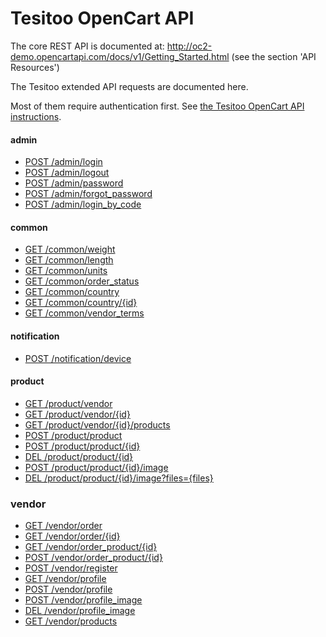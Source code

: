 # Tesitoo OpenCart API #

The core REST API is documented at:
http://oc2-demo.opencartapi.com/docs/v1/Getting_Started.html (see the section 'API Resources')

The Tesitoo extended API requests are documented here.

Most of them require authentication first. See [the Tesitoo OpenCart API instructions](https://docs.google.com/document/d/19rFh9ekIklVX75kOpjOVkEvCt5RWucAbq9PFDtUu1bA).


#### admin ####

* [POST /admin/login](post_admin_login.md)
* [POST /admin/logout](post_admin_logout.md)
* [POST /admin/password](post_admin_password.md)
* [POST /admin/forgot_password](post_admin_forgot_password.md)
* [POST /admin/login_by_code](post_admin_login_by_code.md)

#### common ####

* [GET /common/weight](get_common_weight.md)
* [GET /common/length](get_common_length.md)
* [GET /common/units](get_common_units.md)
* [GET /common/order_status](get_common_order_status.md)
* [GET /common/country](get_common_country.md)
* [GET /common/country/{id}](get_common_country_id.md)
* [GET /common/vendor_terms](get_common_vendor_terms.md)

#### notification ####

* [POST /notification/device](post_notification_device.md)

#### product ####

* [GET /product/vendor](get_product_vendor.md)
* [GET /product/vendor/{id}](get_product_vendor_id.md  )
* [GET /product/vendor/{id}/products](get_product_vendor_products.md)
* [POST /product/product](post_product_product.md)
* [POST /product/product/{id}](post_product_product_id.md)
* [DEL /product/product/{id}](del_product_product_id.md)
* [POST /product/product/{id}/image](post_product_product_image.md)
* [DEL /product/product/{id}/image?files={files}](del_product_product_image.md)

### vendor ####

* [GET /vendor/order](get_vendor_order.md)
* [GET /vendor/order/{id}](get_vendor_order_id.md)
* [GET /vendor/order_product/{id}](get_vendor_order_product_id.md)
* [POST /vendor/order_product/{id}](post_vendor_order_product_id.md)
* [POST /vendor/register](post_vendor_register.md)
* [GET /vendor/profile](get_vendor_profile.md)
* [POST /vendor/profile](post_vendor_profile.md)
* [POST /vendor/profile_image](post_vendor_profile_image.md)
* [DEL /vendor/profile_image](del_vendor_profile_image.md)
* [GET /vendor/products](get_vendor_products.md)
